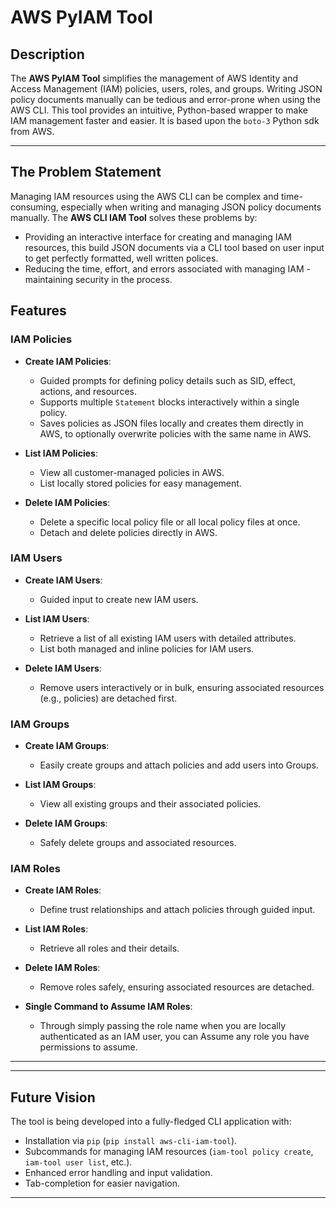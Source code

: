 # AWS PyIAM Tool

## Description
The **AWS PyIAM Tool** simplifies the management of AWS Identity and Access Management (IAM) policies, users, roles, and groups. Writing JSON policy documents manually can be tedious and error-prone when using the AWS CLI. This tool provides an intuitive, 
Python-based wrapper to make IAM management faster and easier. It is based upon the `boto-3` Python sdk from AWS. 

---

## The Problem Statement
Managing IAM resources using the AWS CLI can be complex and time-consuming, especially when writing and managing JSON policy documents manually. The **AWS CLI IAM Tool** solves these problems by:
- Providing an interactive interface for creating and managing IAM resources, this build JSON documents via a CLI tool based on user input to get perfectly formatted, well written polices.
- Reducing the time, effort, and errors associated with managing IAM - maintaining security in the process.



## Features

### IAM Policies
- **Create IAM Policies**:
  - Guided prompts for defining policy details such as SID, effect, actions, and resources.
  - Supports multiple `Statement` blocks interactively within a single policy.
  - Saves policies as JSON files locally and creates them directly in AWS, to optionally overwrite policies with the same name in AWS.
  
- **List IAM Policies**:
  - View all customer-managed policies in AWS.
  - List locally stored policies for easy management.

- **Delete IAM Policies**:
  - Delete a specific local policy file or all local policy files at once.
  - Detach and delete policies directly in AWS.

### IAM Users
- **Create IAM Users**:
  - Guided input to create new IAM users.


- **List IAM Users**:
  - Retrieve a list of all existing IAM users with detailed attributes.
  - List both managed and inline policies for IAM users.

- **Delete IAM Users**:
  - Remove users interactively or in bulk, ensuring associated resources (e.g., policies) are detached first.

### IAM Groups
- **Create IAM Groups**:
  - Easily create groups and attach policies and add users into Groups.

- **List IAM Groups**:
  - View all existing groups and their associated policies.

- **Delete IAM Groups**:
  - Safely delete groups and associated resources.

### IAM Roles
- **Create IAM Roles**:
  - Define trust relationships and attach policies through guided input.

- **List IAM Roles**:
  - Retrieve all roles and their details.

- **Delete IAM Roles**:
  - Remove roles safely, ensuring associated resources are detached.

- **Single Command to Assume IAM Roles**:
  - Through simply passing the role name when you are locally authenticated as an IAM user, you can Assume any role you have permissions to assume. 
---


---

## Future Vision
The tool is being developed into a fully-fledged CLI application with:
- Installation via `pip` (`pip install aws-cli-iam-tool`).
- Subcommands for managing IAM resources (`iam-tool policy create`, `iam-tool user list`, etc.).
- Enhanced error handling and input validation.
- Tab-completion for easier navigation.

---




